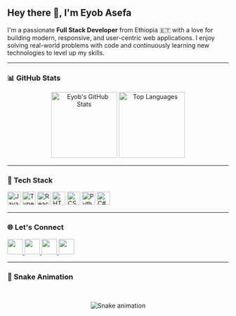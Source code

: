 <h2 align="left">Hey there 👋, I'm Eyob Asefa</h2>

<p align="left">
  I'm a passionate <strong>Full Stack Developer</strong> from Ethiopia 🇪🇹 with a love for building modern, responsive, and user-centric web applications.
  I enjoy solving real-world problems with code and continuously learning new technologies to level up my skills.
</p>

---

### 📊 GitHub Stats

<div align="center">
  <img src="https://github-readme-stats.vercel.app/api?username=tycons9&show_icons=true&theme=radical&include_all_commits=true&count_private=true&hide_border=false" height="150" alt="Eyob's GitHub Stats" />
  <img src="https://github-readme-stats.vercel.app/api/top-langs?username=tycons9&layout=compact&theme=radical&langs_count=6&hide_border=false" height="150" alt="Top Languages" />
</div>

---

### 🚀 Tech Stack

<div align="left">
  <img src="https://cdn.jsdelivr.net/gh/devicons/devicon/icons/javascript/javascript-original.svg" height="30" alt="JavaScript" />
  <img src="https://cdn.jsdelivr.net/gh/devicons/devicon/icons/typescript/typescript-original.svg" height="30" alt="TypeScript" />
  <img src="https://cdn.jsdelivr.net/gh/devicons/devicon/icons/react/react-original.svg" height="30" alt="React" />
  <img src="https://cdn.jsdelivr.net/gh/devicons/devicon/icons/html5/html5-original.svg" height="30" alt="HTML5" />
  <img src="https://cdn.jsdelivr.net/gh/devicons/devicon/icons/css3/css3-original.svg" height="30" alt="CSS3" />
  <img src="https://cdn.jsdelivr.net/gh/devicons/devicon/icons/python/python-original.svg" height="30" alt="Python" />
  <img src="https://cdn.jsdelivr.net/gh/devicons/devicon/icons/csharp/csharp-original.svg" height="30" alt="C#" />
</div>

---

### 🌐 Let's Connect

<div align="left">
  <a href="mailto:eyobasefa623@gmail.com">
    <img src="https://img.shields.io/static/v1?message=Gmail&logo=gmail&label=&color=D14836&logoColor=white&style=for-the-badge" height="35" />
  </a>
  <a href="https://www.linkedin.com/in/your-linkedin-username" target="_blank">
    <img src="https://img.shields.io/static/v1?message=LinkedIn&logo=linkedin&label=&color=0077B5&logoColor=white&style=for-the-badge" height="35" />
  </a>
  <a href="https://www.instagram.com/your-instagram-username" target="_blank">
    <img src="https://img.shields.io/static/v1?message=Instagram&logo=instagram&label=&color=E4405F&logoColor=white&style=for-the-badge" height="35" />
  </a>
  <a href="https://discordapp.com/users/your-discord-id" target="_blank">
    <img src="https://img.shields.io/static/v1?message=Discord&logo=discord&label=&color=7289DA&logoColor=white&style=for-the-badge" height="35" />
  </a>
</div>

---

### 🐍 Snake Animation

<br clear="both" />

<p align="center">
  <img src="https://raw.githubusercontent.com/maurodesouza/maurodesouza/output/snake.svg" alt="Snake animation" />
</p>
